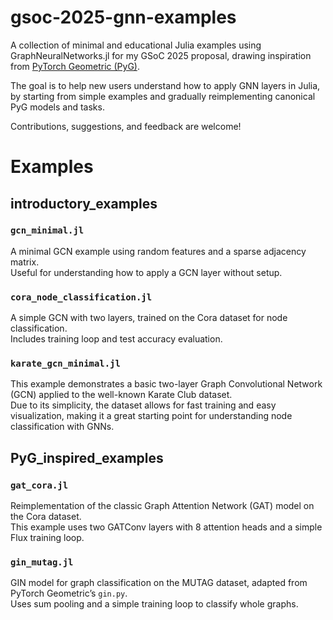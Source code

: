 # gsoc-2025-gnn-examples
A collection of minimal and educational Julia examples using GraphNeuralNetworks.jl for my GSoC 2025 proposal, drawing inspiration from [PyTorch Geometric (PyG)](https://pytorch-geometric.readthedocs.io).

The goal is to help new users understand how to apply GNN layers in Julia, by starting from simple examples and gradually reimplementing canonical PyG models and tasks.

Contributions, suggestions, and feedback are welcome!

# Examples

## introductory_examples

### `gcn_minimal.jl`
A minimal GCN example using random features and a sparse adjacency matrix.  
Useful for understanding how to apply a GCN layer without setup.

### `cora_node_classification.jl`
A simple GCN with two layers, trained on the Cora dataset for node classification.  
Includes training loop and test accuracy evaluation.

### `karate_gcn_minimal.jl`
This example demonstrates a basic two-layer Graph Convolutional Network (GCN) applied to the well-known Karate Club dataset.  
Due to its simplicity, the dataset allows for fast training and easy visualization, making it a great starting point for understanding node classification with GNNs.

## PyG_inspired_examples

### `gat_cora.jl`
Reimplementation of the classic Graph Attention Network (GAT) model on the Cora dataset.  
This example uses two GATConv layers with 8 attention heads and a simple Flux training loop.

### `gin_mutag.jl`
GIN model for graph classification on the MUTAG dataset, adapted from PyTorch Geometric’s `gin.py`.  
Uses sum pooling and a simple training loop to classify whole graphs.




